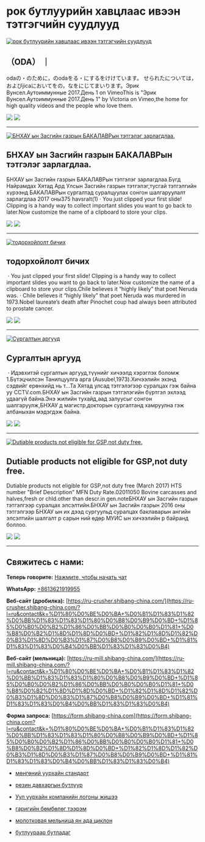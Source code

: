 # рок бутлуурийн хавцлаас ивээн тэтгэгчийн суудлууд

<a href="https://swt.shibang-china.com/?l=ru&img&k=%D1%80%D0%BE%D0%BA+%D0%B1%D1%83%D1%82%D0%BB%D1%83%D1%83%D1%80%D0%B8%D0%B9%D0%BD+%D1%85%D0%B0%D0%B2%D1%86%D0%BB%D0%B0%D0%B0%D1%81+%D0%B8%D0%B2%D1%8D%D1%8D%D0%BD+%D1%82%D1%8D%D1%82%D0%B3%D1%8D%D0%B3%D1%87%D0%B8%D0%B9%D0%BD+%D1%81%D1%83%D1%83%D0%B4%D0%BB%D1%83%D1%83%D0%B4" target="_blank">![рок бутлуурийн хавцлаас ивээн тэтгэгчийн суудлууд](http://static.shibang-china.com/all-800x300/1101.jpg)</a>

## （ODA） ｜
odaの・のために，のodaをる・にするをけけています。 せられたについては，およびjicaにおいてをの，なをにじてまいります。Эрик Вунсел.Аутоиммунные 2017.День 1 on VimeoThis is &quot;Эрик Вунсел.Аутоиммунные 2017.День 1&quot; by Victoria on Vimeo,the home for high quality videos and the people who love them.


<a href="https://whatsapp.shibangsoft.com/WhatsApp.php" target="_blank" title="WhatsApp">![](http://static.shibang-china.com/icon/whatsapp.png)</a> <a href="https://swt.shibang-china.com/?l=ru&icon&k=%D1%80%D0%BE%D0%BA+%D0%B1%D1%83%D1%82%D0%BB%D1%83%D1%83%D1%80%D0%B8%D0%B9%D0%BD+%D1%85%D0%B0%D0%B2%D1%86%D0%BB%D0%B0%D0%B0%D1%81+%D0%B8%D0%B2%D1%8D%D1%8D%D0%BD+%D1%82%D1%8D%D1%82%D0%B3%D1%8D%D0%B3%D1%87%D0%B8%D0%B9%D0%BD+%D1%81%D1%83%D1%83%D0%B4%D0%BB%D1%83%D1%83%D0%B4" target="_blank">![](http://static.shibang-china.com/icon/chat-ru.png)</a>

---

<a href="https://swt.shibang-china.com/?l=ru&img&k=%D1%80%D0%BE%D0%BA+%D0%B1%D1%83%D1%82%D0%BB%D1%83%D1%83%D1%80%D0%B8%D0%B9%D0%BD+%D1%85%D0%B0%D0%B2%D1%86%D0%BB%D0%B0%D0%B0%D1%81+%D0%B8%D0%B2%D1%8D%D1%8D%D0%BD+%D1%82%D1%8D%D1%82%D0%B3%D1%8D%D0%B3%D1%87%D0%B8%D0%B9%D0%BD+%D1%81%D1%83%D1%83%D0%B4%D0%BB%D1%83%D1%83%D0%B4" target="_blank">![БНХАУ ын Засгийн газрын БАКАЛАВРын тэтгэлэг зарлагдлаа.](http://static.shibang-china.com/all-800x300/349.jpg)</a>

## БНХАУ ын Засгийн газрын БАКАЛАВРын тэтгэлэг зарлагдлаа.
БНХАУ ын Засгийн газрын БАКАЛАВРын тэтгэлэг зарлагдлаа.Бүгд Найрамдах Хятад Ард Улсын Засгийн газрын тэтгэлэг,тусгай тэтгэлгийн хүрээнд БАКАЛАВРын сургалтад суралцуулах сонгон шалгаруулалт зарлагдлаа 2017 оны375 havsralt(1)&nbsp;&#0183;&#32;You just clipped your first slide! Clipping is a handy way to collect important slides you want to go back to later.Now customize the name of a clipboard to store your clips.


<a href="https://whatsapp.shibangsoft.com/WhatsApp.php" target="_blank" title="WhatsApp">![](http://static.shibang-china.com/icon/whatsapp.png)</a> <a href="https://swt.shibang-china.com/?l=ru&icon&k=%D1%80%D0%BE%D0%BA+%D0%B1%D1%83%D1%82%D0%BB%D1%83%D1%83%D1%80%D0%B8%D0%B9%D0%BD+%D1%85%D0%B0%D0%B2%D1%86%D0%BB%D0%B0%D0%B0%D1%81+%D0%B8%D0%B2%D1%8D%D1%8D%D0%BD+%D1%82%D1%8D%D1%82%D0%B3%D1%8D%D0%B3%D1%87%D0%B8%D0%B9%D0%BD+%D1%81%D1%83%D1%83%D0%B4%D0%BB%D1%83%D1%83%D0%B4" target="_blank">![](http://static.shibang-china.com/icon/chat-ru.png)</a>

---

<a href="https://swt.shibang-china.com/?l=ru&img&k=%D1%80%D0%BE%D0%BA+%D0%B1%D1%83%D1%82%D0%BB%D1%83%D1%83%D1%80%D0%B8%D0%B9%D0%BD+%D1%85%D0%B0%D0%B2%D1%86%D0%BB%D0%B0%D0%B0%D1%81+%D0%B8%D0%B2%D1%8D%D1%8D%D0%BD+%D1%82%D1%8D%D1%82%D0%B3%D1%8D%D0%B3%D1%87%D0%B8%D0%B9%D0%BD+%D1%81%D1%83%D1%83%D0%B4%D0%BB%D1%83%D1%83%D0%B4" target="_blank">![тодорхойлолт бичих](http://static.shibang-china.com/all-800x300/1067.jpg)</a>

## тодорхойлолт бичих
&nbsp;&#0183;&#32;You just clipped your first slide! Clipping is a handy way to collect important slides you want to go back to later.Now customize the name of a clipboard to store your clips.Chile believes it “highly likely” that poet Neruda was.&nbsp;&#0183;&#32;Chile believes it “highly likely” that poet Neruda was murdered in 1973.Nobel laureate’s death after Pinochet coup had always been attributed to prostate cancer.


<a href="https://whatsapp.shibangsoft.com/WhatsApp.php" target="_blank" title="WhatsApp">![](http://static.shibang-china.com/icon/whatsapp.png)</a> <a href="https://swt.shibang-china.com/?l=ru&icon&k=%D1%80%D0%BE%D0%BA+%D0%B1%D1%83%D1%82%D0%BB%D1%83%D1%83%D1%80%D0%B8%D0%B9%D0%BD+%D1%85%D0%B0%D0%B2%D1%86%D0%BB%D0%B0%D0%B0%D1%81+%D0%B8%D0%B2%D1%8D%D1%8D%D0%BD+%D1%82%D1%8D%D1%82%D0%B3%D1%8D%D0%B3%D1%87%D0%B8%D0%B9%D0%BD+%D1%81%D1%83%D1%83%D0%B4%D0%BB%D1%83%D1%83%D0%B4" target="_blank">![](http://static.shibang-china.com/icon/chat-ru.png)</a>

---

<a href="https://swt.shibang-china.com/?l=ru&img&k=%D1%80%D0%BE%D0%BA+%D0%B1%D1%83%D1%82%D0%BB%D1%83%D1%83%D1%80%D0%B8%D0%B9%D0%BD+%D1%85%D0%B0%D0%B2%D1%86%D0%BB%D0%B0%D0%B0%D1%81+%D0%B8%D0%B2%D1%8D%D1%8D%D0%BD+%D1%82%D1%8D%D1%82%D0%B3%D1%8D%D0%B3%D1%87%D0%B8%D0%B9%D0%BD+%D1%81%D1%83%D1%83%D0%B4%D0%BB%D1%83%D1%83%D0%B4" target="_blank">![Сургалтын аргууд](http://static.shibang-china.com/all-800x300/540.jpg)</a>

## Сургалтын аргууд
&nbsp;&#0183;&#32;Идэвхитэй сургалтын аргууд,түүнийг хичээлд хэрэглэх боломж 1.Бүтэцчилсэн Танилцуулга арга (Ausubel,1973).Хичээлийн эхэнд сэдвийг ерөнхийд нь т…Та Хятад улсад тэтгэлэгээр суралцах гэж байна уу CCTV.com.БНХАУ ын Засгийн газрын тэтгэлэгийн бүртгэл эхлээд удаагүй байна.Энэ жилийн тухайд,аад залуусыг сонгон шалгаруулж,БНХАУ д магистр,докторын сургалтанд хамруулна гэж албаныхан мэдэгдэж байна.


<a href="https://whatsapp.shibangsoft.com/WhatsApp.php" target="_blank" title="WhatsApp">![](http://static.shibang-china.com/icon/whatsapp.png)</a> <a href="https://swt.shibang-china.com/?l=ru&icon&k=%D1%80%D0%BE%D0%BA+%D0%B1%D1%83%D1%82%D0%BB%D1%83%D1%83%D1%80%D0%B8%D0%B9%D0%BD+%D1%85%D0%B0%D0%B2%D1%86%D0%BB%D0%B0%D0%B0%D1%81+%D0%B8%D0%B2%D1%8D%D1%8D%D0%BD+%D1%82%D1%8D%D1%82%D0%B3%D1%8D%D0%B3%D1%87%D0%B8%D0%B9%D0%BD+%D1%81%D1%83%D1%83%D0%B4%D0%BB%D1%83%D1%83%D0%B4" target="_blank">![](http://static.shibang-china.com/icon/chat-ru.png)</a>

---

<a href="https://swt.shibang-china.com/?l=ru&img&k=%D1%80%D0%BE%D0%BA+%D0%B1%D1%83%D1%82%D0%BB%D1%83%D1%83%D1%80%D0%B8%D0%B9%D0%BD+%D1%85%D0%B0%D0%B2%D1%86%D0%BB%D0%B0%D0%B0%D1%81+%D0%B8%D0%B2%D1%8D%D1%8D%D0%BD+%D1%82%D1%8D%D1%82%D0%B3%D1%8D%D0%B3%D1%87%D0%B8%D0%B9%D0%BD+%D1%81%D1%83%D1%83%D0%B4%D0%BB%D1%83%D1%83%D0%B4" target="_blank">![Dutiable products not eligible for GSP,not duty free.](http://static.shibang-china.com/all-800x300/928.jpg)</a>

## Dutiable products not eligible for GSP,not duty free.
Dutiable products not eligible for GSP,not duty free (March 2017) HTS number &quot;Brief Description&quot; MFN Duty Rate.02011050 Bovine carcasses and halves,fresh or chld.other than descr.in gen.noteБНХАУ ын Засгийн газрын тэтгэлгээр суралцах элсэлтийн.БНХАУ ын Засгийн газрын 2016 оны тэтгэлгээр БНХАУ ын их дээд сургуульд суралцах баклаварын ангийн элсэлтийн шалгалт р сарын ний өдөр МУИС ын хичээлийн р байранд боллоо.


<a href="https://whatsapp.shibangsoft.com/WhatsApp.php" target="_blank" title="WhatsApp">![](http://static.shibang-china.com/icon/whatsapp.png)</a> <a href="https://swt.shibang-china.com/?l=ru&icon&k=%D1%80%D0%BE%D0%BA+%D0%B1%D1%83%D1%82%D0%BB%D1%83%D1%83%D1%80%D0%B8%D0%B9%D0%BD+%D1%85%D0%B0%D0%B2%D1%86%D0%BB%D0%B0%D0%B0%D1%81+%D0%B8%D0%B2%D1%8D%D1%8D%D0%BD+%D1%82%D1%8D%D1%82%D0%B3%D1%8D%D0%B3%D1%87%D0%B8%D0%B9%D0%BD+%D1%81%D1%83%D1%83%D0%B4%D0%BB%D1%83%D1%83%D0%B4" target="_blank">![](http://static.shibang-china.com/icon/chat-ru.png)</a>

---
## Свяжитесь с нами:

**Теперь говорите:** [Нажмите, чтобы начать чат](https://swt.shibang-china.com?l=ru&contact&k=%D1%80%D0%BE%D0%BA+%D0%B1%D1%83%D1%82%D0%BB%D1%83%D1%83%D1%80%D0%B8%D0%B9%D0%BD+%D1%85%D0%B0%D0%B2%D1%86%D0%BB%D0%B0%D0%B0%D1%81+%D0%B8%D0%B2%D1%8D%D1%8D%D0%BD+%D1%82%D1%8D%D1%82%D0%B3%D1%8D%D0%B3%D1%87%D0%B8%D0%B9%D0%BD+%D1%81%D1%83%D1%83%D0%B4%D0%BB%D1%83%D1%83%D0%B4)

**WhatsApp:**  [+8613621919955](https://whatsapp.shibangsoft.com/WhatsApp.php)

**Веб-сайт (дробилка):** [https://ru-crusher.shibang-china.com/](https://ru-crusher.shibang-china.com/?l=ru&contact&k=%D1%80%D0%BE%D0%BA+%D0%B1%D1%83%D1%82%D0%BB%D1%83%D1%83%D1%80%D0%B8%D0%B9%D0%BD+%D1%85%D0%B0%D0%B2%D1%86%D0%BB%D0%B0%D0%B0%D1%81+%D0%B8%D0%B2%D1%8D%D1%8D%D0%BD+%D1%82%D1%8D%D1%82%D0%B3%D1%8D%D0%B3%D1%87%D0%B8%D0%B9%D0%BD+%D1%81%D1%83%D1%83%D0%B4%D0%BB%D1%83%D1%83%D0%B4)

**Веб-сайт (мельница):** [https://ru-mill.shibang-china.com/](https://ru-mill.shibang-china.com/?l=ru&contact&k=%D1%80%D0%BE%D0%BA+%D0%B1%D1%83%D1%82%D0%BB%D1%83%D1%83%D1%80%D0%B8%D0%B9%D0%BD+%D1%85%D0%B0%D0%B2%D1%86%D0%BB%D0%B0%D0%B0%D1%81+%D0%B8%D0%B2%D1%8D%D1%8D%D0%BD+%D1%82%D1%8D%D1%82%D0%B3%D1%8D%D0%B3%D1%87%D0%B8%D0%B9%D0%BD+%D1%81%D1%83%D1%83%D0%B4%D0%BB%D1%83%D1%83%D0%B4)

**Форма запроса:** [https://form.shibang-china.com](https://form.shibang-china.com?l=ru&contact&k=%D1%80%D0%BE%D0%BA+%D0%B1%D1%83%D1%82%D0%BB%D1%83%D1%83%D1%80%D0%B8%D0%B9%D0%BD+%D1%85%D0%B0%D0%B2%D1%86%D0%BB%D0%B0%D0%B0%D1%81+%D0%B8%D0%B2%D1%8D%D1%8D%D0%BD+%D1%82%D1%8D%D1%82%D0%B3%D1%8D%D0%B3%D1%87%D0%B8%D0%B9%D0%BD+%D1%81%D1%83%D1%83%D0%B4%D0%BB%D1%83%D1%83%D0%B4)

* [мөнгөний уурхайн стандарт](../129/%D0%BC%D3%A9%D0%BD%D0%B3%D3%A9%D0%BD%D0%B8%D0%B9%20%D1%83%D1%83%D1%80%D1%85%D0%B0%D0%B9%D0%BD%20%D1%81%D1%82%D0%B0%D0%BD%D0%B4%D0%B0%D1%80%D1%82.md)

* [резин давхаргын бутлуур](../130/%D1%80%D0%B5%D0%B7%D0%B8%D0%BD%20%D0%B4%D0%B0%D0%B2%D1%85%D0%B0%D1%80%D0%B3%D1%8B%D0%BD%20%D0%B1%D1%83%D1%82%D0%BB%D1%83%D1%83%D1%80.md)

* [Уул уурхайн компанийн логоны жишээ](../128/%D0%A3%D1%83%D0%BB%20%D1%83%D1%83%D1%80%D1%85%D0%B0%D0%B9%D0%BD%20%D0%BA%D0%BE%D0%BC%D0%BF%D0%B0%D0%BD%D0%B8%D0%B9%D0%BD%20%D0%BB%D0%BE%D0%B3%D0%BE%D0%BD%D1%8B%20%D0%B6%D0%B8%D1%88%D1%8D%D1%8D.md)

* [гаригийн бөмбөлөг тээрэм](../127/%D0%B3%D0%B0%D1%80%D0%B8%D0%B3%D0%B8%D0%B9%D0%BD%20%D0%B1%D3%A9%D0%BC%D0%B1%D3%A9%D0%BB%D3%A9%D0%B3%20%D1%82%D1%8D%D1%8D%D1%80%D1%8D%D0%BC.md)

* [молотковая мельница ян ада циклон](../126/%D0%BC%D0%BE%D0%BB%D0%BE%D1%82%D0%BA%D0%BE%D0%B2%D0%B0%D1%8F%20%D0%BC%D0%B5%D0%BB%D1%8C%D0%BD%D0%B8%D1%86%D0%B0%20%D1%8F%D0%BD%20%D0%B0%D0%B4%D0%B0%20%D1%86%D0%B8%D0%BA%D0%BB%D0%BE%D0%BD.md)

* [бутлуураар бутладаг](../128/%D0%B1%D1%83%D1%82%D0%BB%D1%83%D1%83%D1%80%D0%B0%D0%B0%D1%80%20%D0%B1%D1%83%D1%82%D0%BB%D0%B0%D0%B4%D0%B0%D0%B3.md)